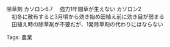 除草剤 カソロン6.7 　強力1年間草が生えない カソロン2  
　初冬に散布すると3月頃から効き始め田植え前に効き目が弱まる  
　田植え時の除草剤が不要だが、1発除草剤の代わりにはならない  

Tags: 農業